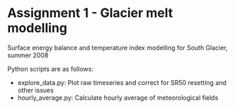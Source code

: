 # Assignment 1 - Glacier melt modelling
Surface energy balance and temperature index modelling for South Glacier, summer 2008

Python scripts are as follows:

 * explore_data.py: Plot raw timeseries and correct for SR50 resetting and other issues
 * hourly_average.py: Calculate hourly average of meteorological fields
